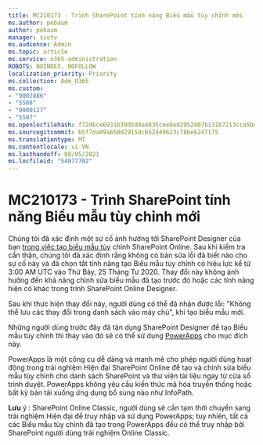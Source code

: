 ```yaml
---
title: MC210173 - Trình SharePoint tính năng Biểu mẫu tùy chỉnh mới
ms.author: pebaum
author: pebaum
manager: scotv
ms.audience: Admin
ms.topic: article
ms.service: o365-administration
ROBOTS: NOINDEX, NOFOLLOW
localization_priority: Priority
ms.collection: Adm_O365
ms.custom:
- "9002886"
- "5508"
- "9000127"
- "5507"
ms.openlocfilehash: f72d6ce6931b39d5d4a4835cee0ed2952407b13187213cca5bd483acb1e192bf
ms.sourcegitcommit: b5f7da89a650d2915dc652449623c78be6247175
ms.translationtype: MT
ms.contentlocale: vi-VN
ms.lasthandoff: 08/05/2021
ms.locfileid: "54077702"
---
```

# <a name="mc210173---sharepoint-designer-new-custom-form-feature-deprecation"></a>MC210173 - Trình SharePoint tính năng Biểu mẫu tùy chỉnh mới

Chúng tôi đã xác định một sự cố ảnh hưởng tới SharePoint Designer của bạn [trong việc tạo biểu mẫu tùy](https://support.microsoft.com/en-us/office/create-a-custom-list-form-using-sharepoint-designer-917d8fdb-ee00-4441-adb3-a94612d1d105?ui=en-us&rs=en-us&ad=us#bm2) chỉnh SharePoint Online. Sau khi kiểm tra cẩn thận, chúng tôi đã xác định rằng không có bản sửa lỗi đã biết nào cho sự cố này và đã chọn tắt tính năng tạo Biểu mẫu tùy chỉnh có hiệu lực kể từ 3:00 AM UTC vào Thứ Bảy, 25 Tháng Tư 2020. Thay đổi này không ảnh hưởng đến khả năng chỉnh sửa biểu mẫu đã tạo trước đó hoặc các tính năng hiện có khác trong trình SharePoint Online Designer.

Sau khi thực hiện thay đổi này, người dùng có thể đã nhận được lỗi: "Không thể lưu các thay đổi trong danh sách vào máy chủ", khi tạo biểu mẫu mới.

Những người dùng trước đây đã tận dụng SharePoint Designer để tạo Biểu mẫu tùy chỉnh thì thay vào đó sẽ có thể sử dụng [PowerApps](https://docs.microsoft.com/powerapps/maker/canvas-apps/customize-list-form) cho mục đích này.

PowerApps là một công cụ dễ dàng và mạnh mẽ cho phép người dùng hoạt động trong trải nghiệm Hiện đại SharePoint Online để tạo và chỉnh sửa biểu mẫu tùy chỉnh cho danh sách SharePoint và thư viện tài liệu ngay từ cửa sổ trình duyệt. PowerApps không yêu cầu kiến thức mã hóa truyền thống hoặc bất kỳ bản tải xuống ứng dụng bổ sung nào như InfoPath.

**Lưu** ý : SharePoint Online Classic, người dùng sẽ cần tạm thời chuyển sang trải nghiệm Hiện đại để truy nhập và sử dụng PowerApps; tuy nhiên, tất cả các Biểu mẫu tùy chỉnh đã tạo trong PowerApps đều có thể truy nhập bởi SharePoint người dùng trải nghiệm Online Classic.
